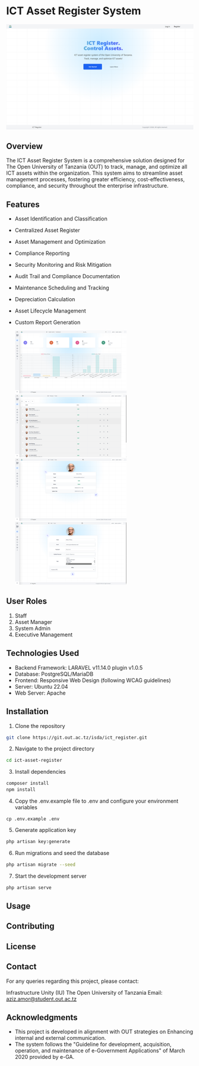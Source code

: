 # ICT Asset Register System

<p align="center">
  <img src="public/img.png" width="600" alt="Landing Page">
</p>

## Overview

The ICT Asset Register System is a comprehensive solution designed for The Open University of Tanzania (OUT) to track, manage, and optimize all ICT assets within the organization. This system aims to streamline asset management processes, fostering greater efficiency, cost-effectiveness, compliance, and security throughout the enterprise infrastructure.

## Features

- Asset Identification and Classification
- Centralized Asset Register
- Asset Management and Optimization
- Compliance Reporting
- Security Monitoring and Risk Mitigation
- Audit Trail and Compliance Documentation
- Maintenance Scheduling and Tracking
- Depreciation Calculation
- Asset Lifecycle Management
- Custom Report Generation

  <img src="public/img1.png" width="300" alt="Admin Dashboard">
  <img src="public/img2.png" width="300" alt="Manage Users">
  <img src="public/img3.png" width="300" alt="Show User">
  <img src="public/img4.png" width="300" alt="Edit User">


## User Roles

1. Staff
2. Asset Manager
3. System Admin
4. Executive Management

## Technologies Used

- Backend Framework: LARAVEL v11.14.0  plugin v1.0.5
- Database: PostgreSQL/MariaDB
- Frontend: Responsive Web Design (following WCAG guidelines)
- Server: Ubuntu 22.04
- Web Server: Apache

## Installation

1. Clone the repository

```bash
git clone https://git.out.ac.tz/isda/ict_register.git
```

2. Navigate to the project directory

```bash
cd ict-asset-register
```

3. Install dependencies

```bash
composer install
npm install
```

4. Copy the .env.example file to .env and configure your environment variables

```
cp .env.example .env
```

5. Generate application key

```bash
php artisan key:generate
```

6. Run migrations and seed the database

```bash
php artisan migrate --seed
```

7. Start the development server

```bash
php artisan serve
```

## Usage



## Contributing

## License


## Contact

For any queries regarding this project, please contact:

Infrastructure Unity (IU)
The Open University of Tanzania
Email: aziz.amor@student.out.ac.tz

## Acknowledgments

- This project is developed in alignment with OUT strategies on Enhancing internal and external communication.
- The system follows the "Guideline for development, acquisition, operation, and maintenance of e-Government Applications" of March 2020 provided by e-GA.

